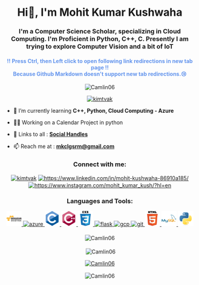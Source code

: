 <h1 align="center">Hi👋, I'm Mohit Kumar Kushwaha</h1>
<h3 align="center">I'm a Computer Science Scholar, specializing in Cloud Computing. I'm Proficient in Python, C++, C. Presently I am trying to explore Computer Vision and a bit of IoT  </h3>
<h4 align="center" style="color:cornflowerblue"><b>!! Press Ctrl, then Left click to open following link redirections in new tab page !! <br> </b><b>Because Github Markdown doesn't support new tab redirections.😢</b></h4>

<p align="middle"> <img src="https://komarev.com/ghpvc/?username=Camlin06&label=PROFILE%20VISITS&color=blueviolet&style=flat" alt="Camlin06" /> </p>

<p align="middle"> <a href="https://twitter.com/kimtvak" target="blank"><img src="https://img.shields.io/twitter/follow/kimtvak?logo=twitter&style=for-the-badge" alt="kimtvak" /></a> </p>

- 🌱 I’m currently learning **C++, Python, Cloud Computing - Azure**

- 👨‍💻 Working on a Calendar Project in python

- 🔗 Links to all : [**Social Handles**](https://linktr.ee/mohit_kushwaha)

- 📫 Reach me at : <a href="mailto:email@example.com?subject=Mail from our Website">**mkclgsrm@gmail.com**</a>

<h3 align="middle">Connect with me:</h3>
<p align="middle">
<a href="https://twitter.com/kimtvak" target="blank"><img align="center" src="https://raw.githubusercontent.com/rahuldkjain/github-profile-readme-generator/master/src/images/icons/Social/twitter.svg" alt="kimtvak" height="30" width="40" /></a>
<a href="https://linkedin.com/in/https://www.linkedin.com/in/mohit-kushwaha-86910a185/" target="blank"><img align="center" src="https://raw.githubusercontent.com/rahuldkjain/github-profile-readme-generator/master/src/images/icons/Social/linked-in-alt.svg" alt="https://www.linkedin.com/in/mohit-kushwaha-86910a185/" height="30" width="40" /></a>
<a href="https://instagram.com/https://www.instagram.com/mohit_kumar_kush/?hl=en" target="blank"><img align="center" src="https://raw.githubusercontent.com/rahuldkjain/github-profile-readme-generator/master/src/images/icons/Social/instagram.svg" alt="https://www.instagram.com/mohit_kumar_kush/?hl=en" height="30" width="40" /></a>
</p>

<h3 align="center">Languages and Tools:</h3>
<div align ="middle">
<p align="middle"> <a href="https://aws.amazon.com" target="_blank"> <img src="https://raw.githubusercontent.com/devicons/devicon/master/icons/amazonwebservices/amazonwebservices-original-wordmark.svg" alt="aws" width="40" height="40"/> </a> <a href="https://azure.microsoft.com/en-in/" target="_blank"> <img src="https://www.vectorlogo.zone/logos/microsoft_azure/microsoft_azure-icon.svg" alt="azure" width="40" height="40"/> </a> <a href="https://www.cprogramming.com/" target="_blank"> <img src="https://raw.githubusercontent.com/devicons/devicon/master/icons/c/c-original.svg" alt="c" width="40" height="40"/> </a> <a href="https://www.w3schools.com/cpp/" target="_blank"> <img src="https://raw.githubusercontent.com/devicons/devicon/master/icons/cplusplus/cplusplus-original.svg" alt="cplusplus" width="40" height="40"/> </a> <a href="https://www.w3schools.com/css/" target="_blank"> <img src="https://raw.githubusercontent.com/devicons/devicon/master/icons/css3/css3-original-wordmark.svg" alt="css3" width="40" height="40"/> </a> <a href="https://flask.palletsprojects.com/" target="_blank"> <img src="https://www.vectorlogo.zone/logos/pocoo_flask/pocoo_flask-icon.svg" alt="flask" width="40" height="40"/> </a> <a href="https://cloud.google.com" target="_blank"> <img src="https://www.vectorlogo.zone/logos/google_cloud/google_cloud-icon.svg" alt="gcp" width="40" height="40"/> </a> <a href="https://git-scm.com/" target="_blank"> <img src="https://www.vectorlogo.zone/logos/git-scm/git-scm-icon.svg" alt="git" width="40" height="40"/> </a> <a href="https://www.w3.org/html/" target="_blank"> <img src="https://raw.githubusercontent.com/devicons/devicon/master/icons/html5/html5-original-wordmark.svg" alt="html5" width="40" height="40"/> </a> <a href="https://www.mysql.com/" target="_blank"> <img src="https://raw.githubusercontent.com/devicons/devicon/master/icons/mysql/mysql-original-wordmark.svg" alt="mysql" width="40" height="40"/> </a> <a href="https://www.python.org" target="_blank"> <img src="https://raw.githubusercontent.com/devicons/devicon/master/icons/python/python-original.svg" alt="python" width="40" height="40"/> </a> </p>

<p><img align="middle" src="https://github-readme-stats.vercel.app/api/top-langs?username=Camlin06&show_icons=true&theme=cobalt&locale=en&layout=compact" alt="Camlin06" /></p>

<p>&nbsp;<img align="middle" src="https://github-readme-stats.vercel.app/api?username=Camlin06&show_icons=true&theme=cobalt&bg_color=000700&locale=en" alt="Camlin06" /></p>

<p align="middle"> <a href="https://github.com/ryo-ma/github-profile-trophy"><img src="https://github-profile-trophy.vercel.app/?username=Camlin06" alt="Camlin06" /></a> </p>

<p><img align="center" src="https://github-readme-streak-stats.herokuapp.com/?user=Camlin06&" alt="Camlin06" /></p>
</div>
